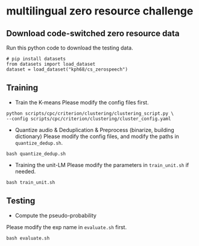 # multilingual zero resource challenge

## Download code-switched zero resource data
Run this python code to download the testing data.
```python3
# pip install datasets
from datasets import load_dataset
dataset = load_dataset("kph68/cs_zerospeech")
```

## Training
* Train the K-means
Please modify the config files first.
```  
python scripts/cpc/criterion/clustering/clustering_script.py \
--config scripts/cpc/criterion/clustering/cluster_config.yaml
```

* Quantize audio & Deduplication & Preprocess (binarize, building dictionary)
Please modify the config files, and modify the paths in `quantize_dedup.sh`.
```
bash quantize_dedup.sh
```

* Training the unit-LM
Please modify the parameters in `train_unit.sh` if needed.
```
bash train_unit.sh
```

## Testing
* Compute the pseudo-probability

Please modify the exp name in `evaluate.sh` first.
```
bash evaluate.sh
```

